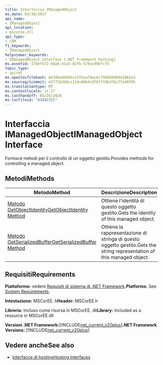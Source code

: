 ```yaml
---
title: Interfaccia IManagedObject
ms.date: 03/30/2017
api_name:
- IManagedObject
api_location:
- mscoree.dll
api_type:
- COM
f1_keywords:
- IManagedObject
helpviewer_keywords:
- IManagedObject interface [.NET Framework hosting]
ms.assetid: 1fbbf572-6d28-41a5-82fb-579ac90bfcf5
topic_type:
- apiref
ms.openlocfilehash: 8439be4d466c13feaaf4ac6cf946b5960e2862a3
ms.sourcegitcommit: e5772b3ddcc114c80b4c9767ffdb3f6c7fad8f05
ms.translationtype: MT
ms.contentlocale: it-IT
ms.lasthandoff: 05/26/2020
ms.locfileid: "83842322"
---
```

# <a name="imanagedobject-interface"></a><span data-ttu-id="458d4-102">Interfaccia IManagedObject</span><span class="sxs-lookup"><span data-stu-id="458d4-102">IManagedObject Interface</span></span>
<span data-ttu-id="458d4-103">Fornisce metodi per il controllo di un oggetto gestito.</span><span class="sxs-lookup"><span data-stu-id="458d4-103">Provides methods for controlling a managed object.</span></span>  
  
## <a name="methods"></a><span data-ttu-id="458d4-104">Metodi</span><span class="sxs-lookup"><span data-stu-id="458d4-104">Methods</span></span>  
  
|<span data-ttu-id="458d4-105">Metodo</span><span class="sxs-lookup"><span data-stu-id="458d4-105">Method</span></span>|<span data-ttu-id="458d4-106">Descrizione</span><span class="sxs-lookup"><span data-stu-id="458d4-106">Description</span></span>|  
|------------|-----------------|  
|[<span data-ttu-id="458d4-107">Metodo GetObjectIdentity</span><span class="sxs-lookup"><span data-stu-id="458d4-107">GetObjectIdentity Method</span></span>](imanagedobject-getobjectidentity-method.md)|<span data-ttu-id="458d4-108">Ottiene l'identità di questo oggetto gestito.</span><span class="sxs-lookup"><span data-stu-id="458d4-108">Gets the identity of this managed object.</span></span>|  
|[<span data-ttu-id="458d4-109">Metodo GetSerializedBuffer</span><span class="sxs-lookup"><span data-stu-id="458d4-109">GetSerializedBuffer Method</span></span>](imanagedobject-getserializedbuffer-method.md)|<span data-ttu-id="458d4-110">Ottiene la rappresentazione di stringa di questo oggetto gestito.</span><span class="sxs-lookup"><span data-stu-id="458d4-110">Gets the string representation of this managed object.</span></span>|  
  
## <a name="requirements"></a><span data-ttu-id="458d4-111">Requisiti</span><span class="sxs-lookup"><span data-stu-id="458d4-111">Requirements</span></span>  
 <span data-ttu-id="458d4-112">**Piattaforme:** vedere [Requisiti di sistema di .NET Framework](../../get-started/system-requirements.md).</span><span class="sxs-lookup"><span data-stu-id="458d4-112">**Platforms:** See [System Requirements](../../get-started/system-requirements.md).</span></span>  
  
 <span data-ttu-id="458d4-113">**Intestazione:** MSCorEE. h</span><span class="sxs-lookup"><span data-stu-id="458d4-113">**Header:** MSCorEE.h</span></span>  
  
 <span data-ttu-id="458d4-114">**Libreria:** Incluso come risorsa in MSCorEE. dll</span><span class="sxs-lookup"><span data-stu-id="458d4-114">**Library:** Included as a resource in MSCorEE.dll</span></span>  
  
 <span data-ttu-id="458d4-115">**Versioni .NET Framework:**[!INCLUDE[net_current_v20plus](../../../../includes/net-current-v20plus-md.md)]</span><span class="sxs-lookup"><span data-stu-id="458d4-115">**.NET Framework Versions:** [!INCLUDE[net_current_v20plus](../../../../includes/net-current-v20plus-md.md)]</span></span>  
  
## <a name="see-also"></a><span data-ttu-id="458d4-116">Vedere anche</span><span class="sxs-lookup"><span data-stu-id="458d4-116">See also</span></span>

- [<span data-ttu-id="458d4-117">Interfacce di hosting</span><span class="sxs-lookup"><span data-stu-id="458d4-117">Hosting Interfaces</span></span>](hosting-interfaces.md)
